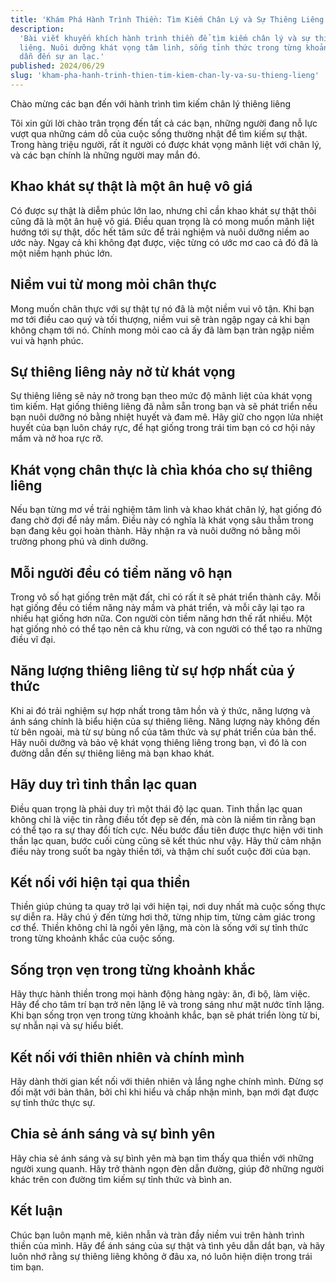 ```yaml
---
title: 'Khám Phá Hành Trình Thiền: Tìm Kiếm Chân Lý và Sự Thiêng Liêng'
description:
  'Bài viết khuyến khích hành trình thiền để tìm kiếm chân lý và sự thiêng
  liêng. Nuôi dưỡng khát vọng tâm linh, sống tỉnh thức trong từng khoảnh khắc sẽ
  dẫn đến sự an lạc.'
published: 2024/06/29
slug: 'kham-pha-hanh-trinh-thien-tim-kiem-chan-ly-va-su-thieng-lieng'
---
```


Chào mừng các bạn đến với hành trình tìm kiếm chân lý thiêng liêng

Tôi xin gửi lời chào trân trọng đến tất cả các bạn, những người đang nỗ lực vượt
qua những cám dỗ của cuộc sống thường nhật để tìm kiếm sự thật. Trong hàng triệu
người, rất ít người có được khát vọng mãnh liệt với chân lý, và các bạn chính là
những người may mắn đó.

## Khao khát sự thật là một ân huệ vô giá

Có được sự thật là diễm phúc lớn lao, nhưng chỉ cần khao khát sự thật thôi cũng
đã là một ân huệ vô giá. Điều quan trọng là có mong muốn mãnh liệt hướng tới sự
thật, dốc hết tâm sức để trải nghiệm và nuôi dưỡng niềm ao ước này. Ngay cả khi
không đạt được, việc từng có ước mơ cao cả đó đã là một niềm hạnh phúc lớn.

## Niềm vui từ mong mỏi chân thực

Mong muốn chân thực với sự thật tự nó đã là một niềm vui vô tận. Khi bạn mơ tới
điều cao quý và tối thượng, niềm vui sẽ tràn ngập ngay cả khi bạn không chạm tới
nó. Chính mong mỏi cao cả ấy đã làm bạn tràn ngập niềm vui và hạnh phúc.

## Sự thiêng liêng nảy nở từ khát vọng

Sự thiêng liêng sẽ nảy nở trong bạn theo mức độ mãnh liệt của khát vọng tìm
kiếm. Hạt giống thiêng liêng đã nằm sẵn trong bạn và sẽ phát triển nếu bạn nuôi
dưỡng nó bằng nhiệt huyết và đam mê. Hãy giữ cho ngọn lửa nhiệt huyết của bạn
luôn cháy rực, để hạt giống trong trái tim bạn có cơ hội nảy mầm và nở hoa rực
rỡ.

## Khát vọng chân thực là chìa khóa cho sự thiêng liêng

Nếu bạn từng mơ về trải nghiệm tâm linh và khao khát chân lý, hạt giống đó đang
chờ đợi để nảy mầm. Điều này có nghĩa là khát vọng sâu thẳm trong bạn đang kêu
gọi hoàn thành. Hãy nhận ra và nuôi dưỡng nó bằng môi trường phong phú và dinh
dưỡng.

## Mỗi người đều có tiềm năng vô hạn

Trong vô số hạt giống trên mặt đất, chỉ có rất ít sẽ phát triển thành cây. Mỗi
hạt giống đều có tiềm năng nảy mầm và phát triển, và mỗi cây lại tạo ra nhiều
hạt giống hơn nữa. Con người còn tiềm năng hơn thế rất nhiều. Một hạt giống nhỏ
có thể tạo nên cả khu rừng, và con người có thể tạo ra những điều vĩ đại.

## Năng lượng thiêng liêng từ sự hợp nhất của ý thức

Khi ai đó trải nghiệm sự hợp nhất trong tâm hồn và ý thức, năng lượng và ánh
sáng chính là biểu hiện của sự thiêng liêng. Năng lượng này không đến từ bên
ngoài, mà từ sự bùng nổ của tâm thức và sự phát triển của bản thể. Hãy nuôi
dưỡng và bảo vệ khát vọng thiêng liêng trong bạn, vì đó là con đường dẫn đến sự
thiêng liêng mà bạn khao khát.

## Hãy duy trì tinh thần lạc quan

Điều quan trọng là phải duy trì một thái độ lạc quan. Tinh thần lạc quan không
chỉ là việc tin rằng điều tốt đẹp sẽ đến, mà còn là niềm tin rằng bạn có thể tạo
ra sự thay đổi tích cực. Nếu bước đầu tiên được thực hiện với tinh thần lạc
quan, bước cuối cùng cũng sẽ kết thúc như vậy. Hãy thử cảm nhận điều này trong
suốt ba ngày thiền tới, và thậm chí suốt cuộc đời của bạn.

## Kết nối với hiện tại qua thiền

Thiền giúp chúng ta quay trở lại với hiện tại, nơi duy nhất mà cuộc sống thực sự
diễn ra. Hãy chú ý đến từng hơi thở, từng nhịp tim, từng cảm giác trong cơ thể.
Thiền không chỉ là ngồi yên lặng, mà còn là sống với sự tỉnh thức trong từng
khoảnh khắc của cuộc sống.

## Sống trọn vẹn trong từng khoảnh khắc

Hãy thực hành thiền trong mọi hành động hàng ngày: ăn, đi bộ, làm việc. Hãy để
cho tâm trí bạn trở nên lặng lẽ và trong sáng như mặt nước tĩnh lặng. Khi bạn
sống trọn vẹn trong từng khoảnh khắc, bạn sẽ phát triển lòng từ bi, sự nhẫn nại
và sự hiểu biết.

## Kết nối với thiên nhiên và chính mình

Hãy dành thời gian kết nối với thiên nhiên và lắng nghe chính mình. Đừng sợ đối
mặt với bản thân, bởi chỉ khi hiểu và chấp nhận mình, bạn mới đạt được sự tỉnh
thức thực sự.

## Chia sẻ ánh sáng và sự bình yên

Hãy chia sẻ ánh sáng và sự bình yên mà bạn tìm thấy qua thiền với những người
xung quanh. Hãy trở thành ngọn đèn dẫn đường, giúp đỡ những người khác trên con
đường tìm kiếm sự tỉnh thức và bình an.

## Kết luận

Chúc bạn luôn mạnh mẽ, kiên nhẫn và tràn đầy niềm vui trên hành trình thiền của
mình. Hãy để ánh sáng của sự thật và tình yêu dẫn dắt bạn, và hãy luôn nhớ rằng
sự thiêng liêng không ở đâu xa, nó luôn hiện diện trong trái tim bạn.
